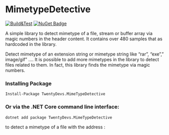 # MimetypeDetective


[![Build&Test](https://github.com/20Devs/MimetypeDetective/actions/workflows/ci.yml/badge.svg)](https://github.com/20Devs/MimetypeDetective/actions/workflows/ci.yml)
[![NuGet Badge](https://buildstats.info/nuget/TwentyDevs.MimeTypeDetective)](https://www.nuget.org/packages/TwentyDevs.MimeTypeDetective/)

A simple library to detect mimetype of a file, stream or buffer array via magic numbers in the header content. It contains over 480 samples that as hardcoded in the library.

Detect mimetype of an extension string or mimetype string like “rar”, “exe”,” image/gif” ….
It is possible to add more mimetypes in the library to detect files related to them. In fact, this library finds the mimetype via magic numbers.


### Installing Package
    Install-Package TwentyDevs.MimeTypeDetective
    
### Or via the .NET Core command line interface:
    dotnet add package TwentyDevs.MimeTypeDetective	

to detect a mimetype of a file with the address : 

